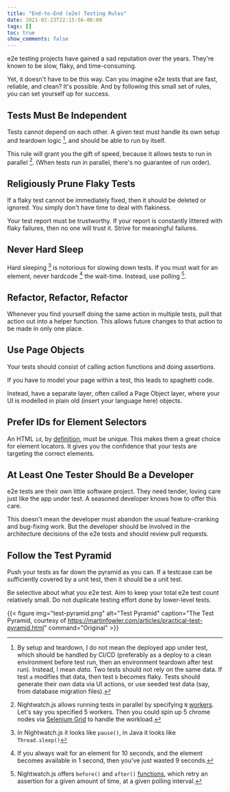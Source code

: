 ```yaml
---
title: "End-to-End (e2e) Testing Rules"
date: 2021-02-23T22:15:56-06:00
tags: []
toc: true
show_comments: false
---
```


e2e testing projects have gained a sad reputation over the years. They're known to be slow, flaky, and time-consuming.

Yet, it doesn't have to be this way. Can you imagine e2e tests that are fast, reliable, and clean? It's possible. And by following this small set of rules, you can set yourself up for success.

## Tests Must Be Independent

Tests cannot depend on each other. A given test must handle its own setup and teardown logic [^setup_teardown], and should be able to run by itself.

This rule will grant you the gift of speed, because it allows tests to run in parallel [^parallel]. (When tests run in parallel, there's no guarantee of run order).

## Religiously Prune Flaky Tests

If a flaky test cannot be immediately fixed, then it should be deleted or ignored. You simply don't have time to deal with flakiness.

Your test report must be trustworthy. If your report is constantly littered with flaky failures, then no one will trust it. Strive for meaningful failures.

## Never Hard Sleep

Hard sleeping [^hard_sleep] is notorious for slowing down tests. If you must wait for an element, never hardcode [^never_hardcode] the wait-time. Instead, use polling [^polling].

## Refactor, Refactor, Refactor

Whenever you find yourself doing the same action in multiple tests, pull that action out into a helper function. This allows future changes to that action to be made in only one place.

## Use Page Objects

Your tests should consist of calling action functions and doing assertions. 

If you have to model your page within a test, this leads to spaghetti code. 

Instead, have a separate layer, often called a Page Object layer, where your UI is modelled in plain old (insert your language here) objects.

## Prefer IDs for Element Selectors

An HTML `id`, by [definition](https://developer.mozilla.org/en-US/docs/Web/HTML/Global_attributes/id), must be unique. This makes them a great choice for element locators. It gives you the confidence that your tests are targeting the correct elements.

## At Least One Tester Should Be a Developer

e2e tests are their own little software project. They need tender, loving care just like the app under test. A seasoned developer knows how to offer this care. 

This doesn't mean the developer must abandon the usual feature-cranking and bug-fixing work. But the developer should be involved in the architecture decisions of the e2e tests and should review pull requests.

## Follow the Test Pyramid

Push your tests as far down the pyramid as you can. If a testcase can be sufficiently covered by a unit test, then it should be a unit test.

Be selective about what you e2e test. Aim to keep your total e2e test count relatively small. Do not duplicate testing effort done by lower-level tests.

{{< figure
img="test-pyramid.png"
alt="Test Pyramid"
caption="The Test Pyramid, courtesy of <https://martinfowler.com/articles/practical-test-pyramid.html>"
command="Original" >}}

[^setup_teardown]: By setup and teardown, I do not mean the deployed app under test, which should be handled by CI/CD (preferably as a deploy to a clean environment before test run, then an environment teardown after test run). Instead, I mean _data_. Two tests should not rely on the same data. If test `a` modifies that data, then test `b` becomes flaky. Tests should generate their own data via UI actions, or use seeded test data (say, from database migration files).
[^parallel]: Nightwatch.js allows running tests in parallel by specifying `N` [workers](https://nightwatchjs.org/gettingstarted/configuration/). Let's say you specified 5 workers. Then you could spin up 5 chrome nodes via [Selenium Grid](https://github.com/SeleniumHQ/docker-selenium) to handle the workload.
[^hard_sleep]: In Nightwatch.js it looks like `pause()`, in Java it looks like `Thread.sleep()`
[^never_hardcode]: If you always wait for an element for 10 seconds, and the element becomes available in 1 second, then you've just wasted 9 seconds.
[^polling]: Nightwatch.js offers `before()` and `after()` [functions](https://nightwatchjs.org/api/expect/), which retry an assertion for a given amount of time, at a given polling interval.
